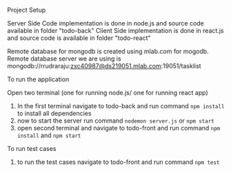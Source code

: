 Project Setup

Server Side Code implementation is done in node.js and source code available in folder "todo-back"
Client Side implementation is done in react.js and source code is available in folder "todo-react"

Remote database for mongodb is created using mlab.com for mogodb.
Remote database server we are using is mongodb://rrudraraju:zxc40987@ds219051.mlab.com:19051/tasklist

To run the application 

Open two terminal (one for running node.js/ one for running react app)

1. In the first terminal navigate to todo-back and run command  `npm install` to install all dependencies
2. now to start the server run command `nodemon server.js` or `npm start`
3. open second terminal and navigate to todo-front and run command `npm install` and `npm start`

To run test cases

1. to run the test cases navigate to todo-front and run command `npm test` 